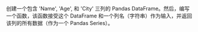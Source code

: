 创建一个包含 'Name', 'Age', 和 'City' 三列的 Pandas DataFrame。然后，编写一个函数，该函数接受这个 DataFrame 和一个列名（字符串）作为输入，并返回该列的所有数据（作为一个 Pandas Series）。